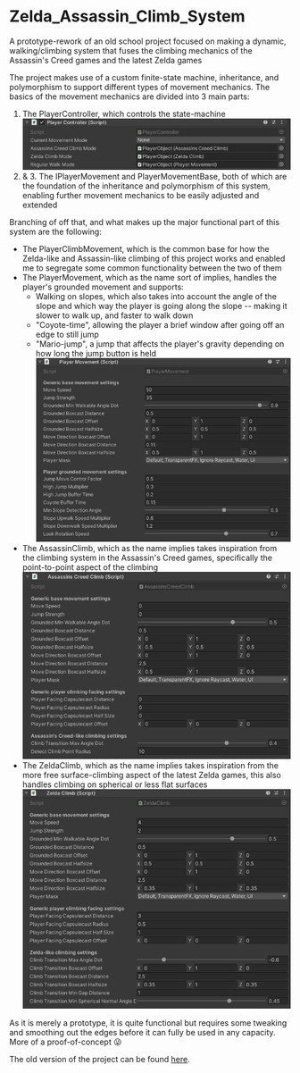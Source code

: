 # Zelda_Assassin_Climb_System
A prototype-rework of an old school project focused on making a dynamic, walking/climbing system that fuses the climbing mechanics of the Assassin's Creed games and the latest Zelda games

The project makes use of a custom finite-state machine, inheritance, and polymorphism to support different types of movement mechanics.
The basics of the movement mechanics are divided into 3 main parts:
1. The PlayerController, which controls the state-machine
![PlayerController](/Images/PlayerController.png)
2. & 3. The IPlayerMovement and PlayerMovementBase, both of which are the foundation of the inheritance and polymorphism of this system, enabling further movement mechanics to be easily adjusted and extended

Branching of off that, and what makes up the major functional part of this system are the following:
* The PlayerClimbMovement, which is the common base for how the Zelda-like and Assassin-like climbing of this project works and enabled me to segregate some common functionality between the two of them
* The PlayerMovement, which as the name sort of implies, handles the player's grounded movement and supports:
  * Walking on slopes, which also takes into account the angle of the slope and which way the player is going along the slope -- making it slower to walk up, and faster to walk down
  * "Coyote-time", allowing the player a brief window after going off an edge to still jump
  * "Mario-jump", a jump that affects the player's gravity depending on how long the jump button is held
![GroundedPlayerMovement](/Images/GenericGroundedPlayerMovement.png)
* The AssassinClimb, which as the name implies takes inspiration from the climbing system in the Assassin's Creed games, specifically the point-to-point aspect of the climbing  
![AssassinClimb](/Images/Assassin-likePlayerClimbing.png)
* The ZeldaClimb, which as the name implies takes inspiration from the more free surface-climbing aspect of the latest Zelda games, this also handles climbing on spherical or less flat surfaces  
![ZeldaClimb](/Images/Zelda-likePlayerClimbing.png)

As it is merely a prototype, it is quite functional but requires some tweaking and smoothing out the edges before it can fully be used in any capacity. More of a proof-of-concept 😜

The old version of the project can be found [here](https://github.com/Zenzyde/Free-Point_Climbing_System).

